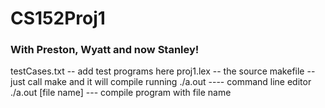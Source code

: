 # CS152Proj1
### With Preston, Wyatt and now Stanley!
testCases.txt -- add test programs here
proj1.lex -- the source
makefile -- just call make and it will compile
running
  ./a.out ---- command line editor
  ./a.out [file name] --- compile program with file name
